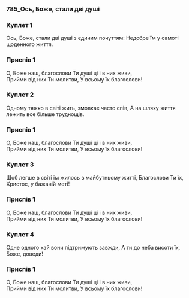 ### 785_Ось, Боже, стали дві душі
### Куплет 1
Ось, Боже, стали дві душі з єдиним почуттям: Недобре їм у самоті щоденного життя.
### Приспів 1
О, Боже наш, благослови Ти душі ці і в них живи, <br/>Прийми від них Ти молитви, У всьому їх благослови!
### Куплет 2
Одному тяжко в світі жить, змовкає часто спів, А на шляху життя лежить все більше труднощів.
### Приспів 1
О, Боже наш, благослови Ти душі ці і в них живи, <br/>Прийми від них Ти молитви, У всьому їх благослови!
### Куплет 3
Щоб легше в світі їм жилось в майбутньому житті, Благослови Ти їх, Христос, у бажаній меті!
### Приспів 1
О, Боже наш, благослови Ти душі ці і в них живи, <br/>Прийми від них Ти молитви, У всьому їх благослови!
### Куплет 4
Одне одного хай вони підтримують завжди, А ти до неба висоти їх, Боже, доведи!
### Приспів 1
О, Боже наш, благослови Ти душі ці і в них живи, <br/>Прийми від них Ти молитви, У всьому їх благослови!
